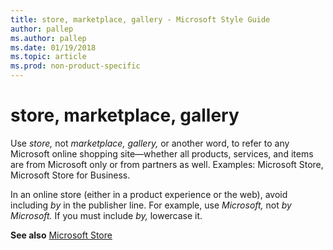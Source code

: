 ```yaml
---
title: store, marketplace, gallery - Microsoft Style Guide
author: pallep
ms.author: pallep
ms.date: 01/19/2018
ms.topic: article
ms.prod: non-product-specific
---
```


# store, marketplace, gallery

Use *store,* not *marketplace, gallery,* or
another word, to refer to any Microsoft online shopping
site―whether all products, services, and items are
from Microsoft only or from partners as well. Examples: Microsoft Store, Microsoft Store for Business.

In an online store (either in a product experience or the web), avoid including *by* in the publisher line. For example, use *Microsoft,* not *by Microsoft.* If you must include *by,* lowercase it. 

**See also** [Microsoft Store](/style-guide/a-z-word-list-term-collections/s/store-marketplace-gallery)
